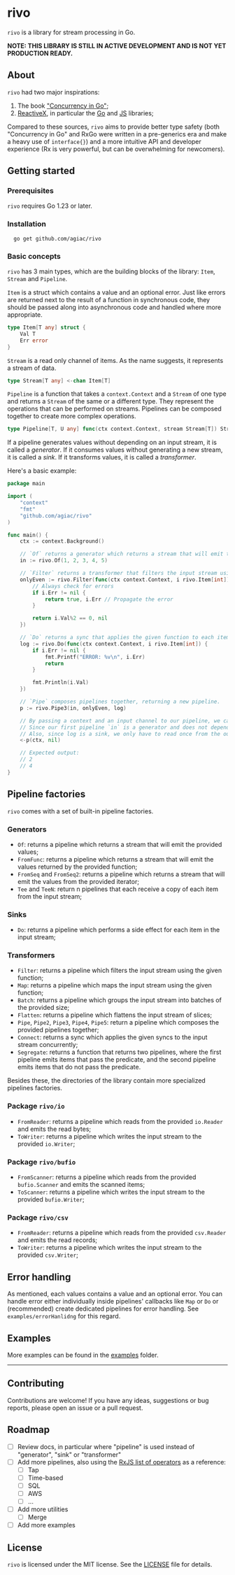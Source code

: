 # rivo

`rivo` is a library for stream processing in Go.

**NOTE: THIS LIBRARY IS STILL IN ACTIVE DEVELOPMENT AND IS NOT YET PRODUCTION READY.**

## About

`rivo` had two major inspirations:
1. The book ["Concurrency in Go"](https://www.amazon.com/Concurrency-Go-Tools-Techniques-Developers/dp/1491941197);
2. [ReactiveX](https://reactivex.io/), in particular the [Go](https://github.com/ReactiveX/RxGo) and [JS](https://github.com/ReactiveX/rxjs) libraries;

Compared to these sources, `rivo` aims to provide better type safety (both "Concurrency in Go" and RxGo were written in a pre-generics era and make a heavy use of `interface{}`) 
and a more intuitive API and developer experience (Rx is very powerful, but can be overwhelming for newcomers).

## Getting started

### Prerequisites

`rivo` requires Go 1.23 or later. 

 ### Installation

```shell
  go get github.com/agiac/rivo
```

### Basic concepts

`rivo` has 3 main types, which are the building blocks of the library: `Item`, `Stream` and `Pipeline`.

`Item` is a struct which contains a value and an optional error. Just like errors are returned next to the result
of a function in synchronous code, they should be passed along into asynchronous code and handled where more appropriate.

```go
type Item[T any] struct {
	Val T
	Err error
}
```

`Stream` is a read only channel of items. As the name suggests, it represents a stream of data.

```go
type Stream[T any] <-chan Item[T]
```

`Pipeline` is a function that takes a `context.Context` and a `Stream` of one type and returns a `Stream` of the same or a different type.
They represent the operations that can be performed on streams. Pipelines can be composed together to create more complex operations.

```go
type Pipeline[T, U any] func(ctx context.Context, stream Stream[T]) Stream[U]
```

If a pipeline generates values without depending on an input stream, it is called a _generator_. 
If it consumes values without generating a new stream, it is called a _sink_. 
If it transforms values, it is called a _transformer_.

Here's a basic example:

```go
package main

import (
	"context"
	"fmt"
	"github.com/agiac/rivo"
)

func main() {
	ctx := context.Background()

	// `Of` returns a generator which returns a stream that will emit the provided values
	in := rivo.Of(1, 2, 3, 4, 5)

	// `Filter` returns a transformer that filters the input stream using the given function.
	onlyEven := rivo.Filter(func(ctx context.Context, i rivo.Item[int]) (bool, error) {
		// Always check for errors
		if i.Err != nil {
			return true, i.Err // Propagate the error
		}

		return i.Val%2 == 0, nil
	})

    // `Do` returns a sync that applies the given function to each item in the input stream, without emitting any values.
	log := rivo.Do(func(ctx context.Context, i rivo.Item[int]) {
		if i.Err != nil {
			fmt.Printf("ERROR: %v\n", i.Err)
			return
		}

		fmt.Println(i.Val)
	})

	// `Pipe` composes pipelines together, returning a new pipeline.
	p := rivo.Pipe3(in, onlyEven, log)

	// By passing a context and an input channel to our pipeline, we can get the output stream.
	// Since our first pipeline `in` is a generator and does not depend on an input stream, we can pass a nil channel.
	// Also, since log is a sink, we only have to read once from the output channel to know that the pipeline has finished.
	<-p(ctx, nil)

	// Expected output:
	// 2
	// 4
}
```

## Pipeline factories

`rivo` comes with a set of built-in pipeline factories.

### Generators
- `Of`: returns a pipeline which returns a stream that will emit the provided values;
- `FromFunc`: returns a pipeline which returns a stream that will emit the values returned by the provided function;
- `FromSeq` and `FromSeq2`: returns a pipeline which returns a stream that will emit the values from the provided iterator;
- `Tee` and `TeeN`: return n pipelines that each receive a copy of each item from the input stream;

### Sinks
- `Do`: returns a pipeline which performs a side effect for each item in the input stream;

### Transformers
- `Filter`: returns a pipeline which filters the input stream using the given function;
- `Map`: returns a pipeline which maps the input stream using the given function;
- `Batch`: returns a pipeline which groups the input stream into batches of the provided size;
- `Flatten`: returns a pipeline which flattens the input stream of slices; 
- `Pipe`, `Pipe2`, `Pipe3`, `Pipe4`, `Pipe5`: return a pipeline which composes the provided pipelines together;
- `Connect`: returns a sync which applies the given syncs to the input stream concurrently;
- `Segregate`: returns a function that returns two pipelines, where the first pipeline emits items that pass the predicate, and the second pipeline emits items that do not pass the predicate.

Besides these, the directories of the library contain more specialized pipelines factories.

### Package `rivo/io`

- `FromReader`: returns a pipeline which reads from the provided `io.Reader` and emits the read bytes;
- `ToWriter`: returns a pipeline which writes the input stream to the provided `io.Writer`;

### Package `rivo/bufio`

- `FromScanner`: returns a pipeline which reads from the provided `bufio.Scanner` and emits the scanned items;
- `ToScanner`: returns a pipeline which writes the input stream to the provided `bufio.Writer`;

### Package `rivo/csv`

- `FromReader`: returns a pipeline which reads from the provided `csv.Reader` and emits the read records;
- `ToWriter`: returns a pipeline which writes the input stream to the provided `csv.Writer`;

## Error handling

As mentioned, each values contains a value and an optional error. You can handle error either individually inside pipelines' callbacks like `Map` or `Do` or
(recommended) create dedicated pipelines for error handling. See `examples/errorHanlidng` for this regard.

## Examples

More examples can be found in the [examples](./examples) folder.

---

## Contributing

Contributions are welcome! If you have any ideas, suggestions or bug reports, please open an issue or a pull request.

## Roadmap

- [ ] Review docs, in particular where "pipeline" is used instead of "generator", "sink" or "transformer"
- [ ] Add more pipelines, also using the [RxJS list of operators](https://rxjs.dev/guide/operators) as a reference:
  - [ ] Tap 
  - [ ] Time-based
  - [ ] SQL
  - [ ] AWS
  - [ ] ...
- [ ] Add more utilities
  - [ ] Merge
- [ ] Add more examples

## License

`rivo` is licensed under the MIT license. See the [LICENSE](./LICENSE) file for details.









